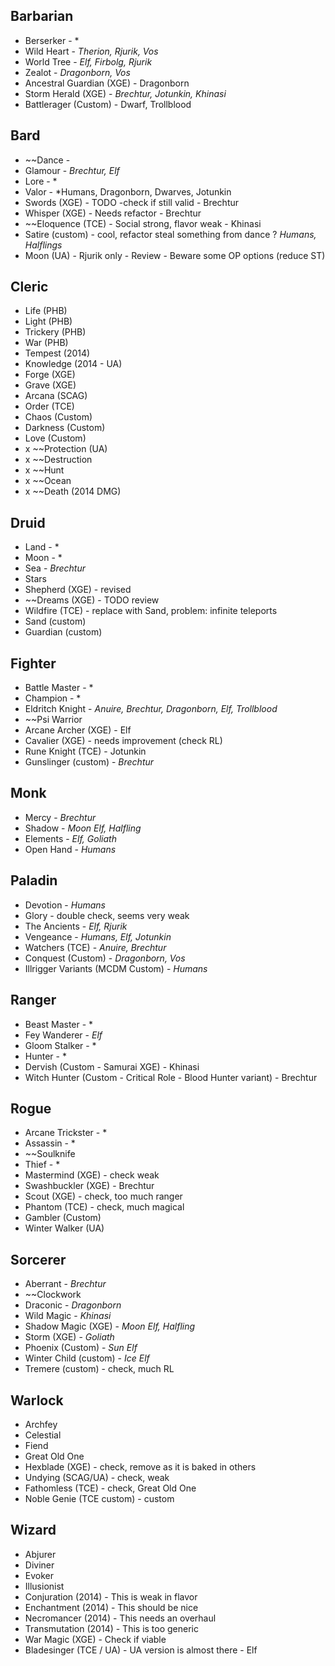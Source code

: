 
## Barbarian
- Berserker - *
- Wild Heart - *Therion, Rjurik, Vos*
- World Tree - *Elf, Firbolg, Rjurik*
- Zealot - *Dragonborn, Vos*
- Ancestral Guardian (XGE) - Dragonborn
- Storm Herald (XGE) - *Brechtur, Jotunkin, Khinasi*
- Battlerager (Custom) - Dwarf, Trollblood

## Bard
- ~~Dance - 
- Glamour - *Brechtur, Elf*
- Lore - *
- Valor - *Humans, Dragonborn, Dwarves, Jotunkin
- Swords (XGE) - TODO -check if still valid - Brechtur
- Whisper (XGE) - Needs refactor - Brechtur
- ~~Eloquence (TCE) - Social strong, flavor weak - Khinasi
- Satire (custom) - cool, refactor steal something from dance ? *Humans, Halflings*
- Moon (UA) - Rjurik only - Review - Beware some OP options (reduce ST)

## Cleric
- Life (PHB)
- Light (PHB)
- Trickery (PHB)
- War (PHB)
- Tempest (2014)
- Knowledge (2014 - UA)
- Forge (XGE)
- Grave (XGE)
- Arcana (SCAG)
- Order (TCE)
- Chaos (Custom)
- Darkness (Custom)
- Love (Custom)
- x ~~Protection (UA)
- x ~~Destruction
- x ~~Hunt
- x ~~Ocean
- x ~~Death (2014 DMG)
 
## Druid
- Land - *
- Moon - *
- Sea - *Brechtur*
- Stars
- Shepherd (XGE) - revised
- ~~Dreams (XGE) - TODO review
- Wildfire (TCE) - replace with Sand, problem: infinite teleports
- Sand (custom)
- Guardian (custom)
## Fighter
- Battle Master - *
- Champion - *
- Eldritch Knight - *Anuire, Brechtur, Dragonborn, Elf, Trollblood*
- ~~Psi Warrior
- Arcane Archer (XGE) - Elf
- Cavalier (XGE) - needs improvement (check RL)
- Rune Knight (TCE) - Jotunkin
- Gunslinger (custom) - *Brechtur*
## Monk
- Mercy - *Brechtur*
- Shadow - *Moon Elf, Halfling*
- Elements - *Elf, Goliath*
- Open Hand - *Humans*

## Paladin
- Devotion - *Humans*
- Glory - double check, seems very weak
- The Ancients - *Elf, Rjurik*
- Vengeance - *Humans, Elf, Jotunkin*
- Watchers (TCE) - *Anuire, Brechtur*
- Conquest (Custom) - *Dragonborn, Vos*
- Illrigger Variants (MCDM Custom) - *Humans*
## Ranger
- Beast Master - *
- Fey Wanderer - *Elf*
- Gloom Stalker - *
- Hunter - *
- Dervish (Custom - Samurai XGE) - Khinasi
- Witch Hunter (Custom - Critical Role - Blood Hunter variant) - Brechtur
## Rogue
- Arcane Trickster - *
- Assassin - *
- ~~Soulknife
- Thief - *
- Mastermind (XGE) -  check weak
- Swashbuckler (XGE) - Brechtur
- Scout (XGE) - check, too much ranger
- Phantom (TCE) - check, much magical
- Gambler (Custom)
- Winter Walker (UA)
## Sorcerer
- Aberrant - *Brechtur*
- ~~Clockwork
- Draconic - *Dragonborn*
- Wild Magic - *Khinasi*
- Shadow Magic (XGE) - *Moon Elf, Halfling*
- Storm (XGE) - *Goliath*
- Phoenix (Custom) - *Sun Elf*
- Winter Child (custom) - *Ice Elf*
- Tremere (custom) - check, much RL 
## Warlock
- Archfey
- Celestial
- Fiend
- Great Old One
- Hexblade (XGE) - check, remove as it is baked in others
- Undying (SCAG/UA) - check, weak
- Fathomless (TCE) - check, Great Old One 
- Noble Genie (TCE custom) - custom
## Wizard
- Abjurer
- Diviner
- Evoker
- Illusionist
- Conjuration (2014) - This is weak in flavor
- Enchantment (2014) - This should be nice
- Necromancer (2014) - This needs an overhaul
- Transmutation (2014) - This is too generic
- War Magic (XGE) - Check if viable
- Bladesinger (TCE / UA) - UA version is almost there - Elf
